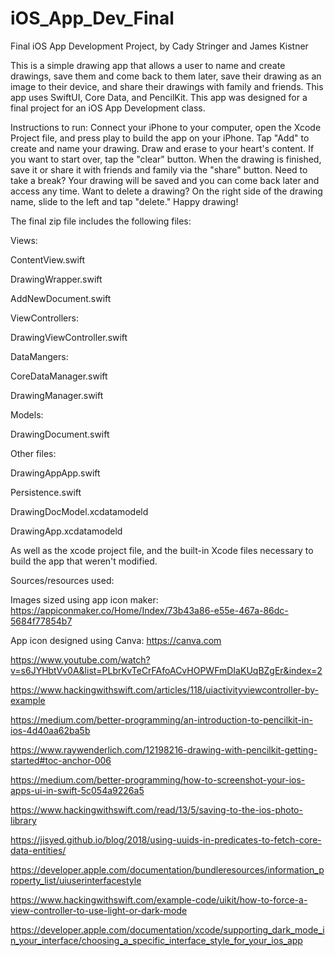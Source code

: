# iOS_App_Dev_Final
Final iOS App Development Project, by Cady Stringer and James Kistner

This is a simple drawing app that allows a user to name and create drawings, save them and come back to them later, save their drawing as an image to their device, and share their drawings with family and friends. This app uses SwiftUI, Core Data, and PencilKit. This app was designed for a final project for an iOS App Development class.

Instructions to run: Connect your iPhone to your computer, open the Xcode Project file, and press play to build the app on your iPhone. Tap "Add" to create and name your drawing. Draw and erase to your heart's content. If you want to start over, tap the "clear" button. When the drawing is finished, save it or share it with friends and family via the "share" button. Need to take a break? Your drawing will be saved and you can come back later and access any time. Want to delete a drawing? On the right side of the drawing name, slide to the left and tap "delete." Happy drawing!

The final zip file includes the following files:


Views:

ContentView.swift

DrawingWrapper.swift

AddNewDocument.swift


ViewControllers:

DrawingViewController.swift


DataMangers:

CoreDataManager.swift

DrawingManager.swift


Models:

DrawingDocument.swift


Other files:

DrawingAppApp.swift

Persistence.swift

DrawingDocModel.xcdatamodeld

DrawingApp.xcdatamodeld

As well as the xcode project file, and the built-in Xcode files necessary to build the app that weren't modified.

Sources/resources used:

Images sized using app icon maker: https://appiconmaker.co/Home/Index/73b43a86-e55e-467a-86dc-5684f77854b7

App icon designed using Canva: https://canva.com

https://www.youtube.com/watch?v=s6JYHbtVv0A&list=PLbrKvTeCrFAfoACvHOPWFmDIaKUqBZgEr&index=2

https://www.hackingwithswift.com/articles/118/uiactivityviewcontroller-by-example

https://medium.com/better-programming/an-introduction-to-pencilkit-in-ios-4d40aa62ba5b

https://www.raywenderlich.com/12198216-drawing-with-pencilkit-getting-started#toc-anchor-006

https://medium.com/better-programming/how-to-screenshot-your-ios-apps-ui-in-swift-5c054a9226a5

https://www.hackingwithswift.com/read/13/5/saving-to-the-ios-photo-library

https://jisyed.github.io/blog/2018/using-uuids-in-predicates-to-fetch-core-data-entities/

https://developer.apple.com/documentation/bundleresources/information_property_list/uiuserinterfacestyle

https://www.hackingwithswift.com/example-code/uikit/how-to-force-a-view-controller-to-use-light-or-dark-mode

https://developer.apple.com/documentation/xcode/supporting_dark_mode_in_your_interface/choosing_a_specific_interface_style_for_your_ios_app

